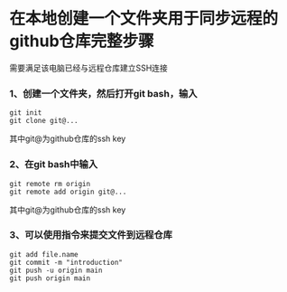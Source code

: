 # 在本地创建一个文件夹用于同步远程的github仓库完整步骤
  
  需要满足该电脑已经与远程仓库建立SSH连接
  
### 1、创建一个文件夹，然后打开git bash，输入
```
git init
git clone git@...
```
其中git@为github仓库的ssh key
### 2、在git bash中输入
```
git remote rm origin
git remote add origin git@...
```
其中git@为github仓库的ssh key
### 3、可以使用指令来提交文件到远程仓库
```
git add file.name
git commit -m "introduction"
git push -u origin main
git push origin main
```